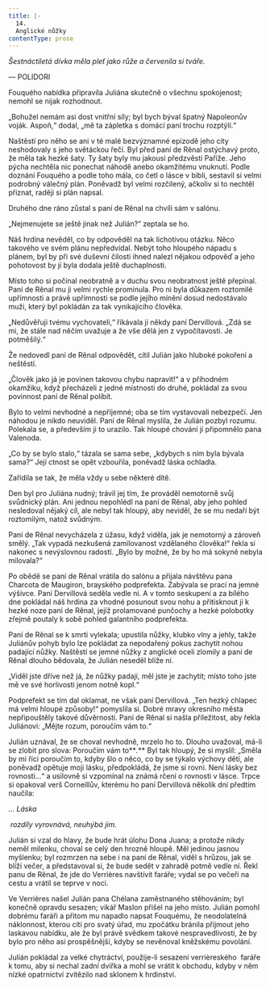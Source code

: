 ```yaml
---
title: |-
  14.
  Anglické nůžky
contentType: prose
---
```


_Šestnáctiletá dívka měla pleť jako růže a červenila si tváře._

— POLIDORI

Fouquého nabídka připravila Juliána skutečně o všechnu spokojenost; nemohl se nijak rozhodnout.

„Bohužel nemám asi dost vnitřní síly; byl bych býval špatný Napoleonův voják. Aspoň,“ dodal, „mě ta zápletka s domácí paní trochu rozptýlí.“

Naštěstí pro něho se ani v té malé bezvýznamné epizodě jeho city neshodovaly s jeho světáckou řečí. Byl před paní de Rênal ostýchavý proto, že měla tak hezké šaty. Ty šaty byly mu jakousi předzvěstí Paříže. Jeho pýcha nechtěla nic ponechat náhodě anebo okamžitému vnuknutí. Podle doznání Fouquého a podle toho mála, co četl o lásce v bibli, sestavil si velmi podrobný válečný plán. Poněvadž byl velmi rozčilený, ačkoliv si to nechtěl přiznat, raději si plán napsal.

Druhého dne ráno zůstal s paní de Rênal na chvíli sám v salónu.

„Nejmenujete se ještě jinak než Julián?“ zeptala se ho.

Náš hrdina nevěděl, co by odpověděl na tak lichotivou otázku. Něco takového ve svém plánu nepředvídal. Nebýt toho hloupého nápadu s plánem, byl by při své duševní čilosti ihned nalezl nějakou odpověď a jeho pohotovost by jí byla dodala ještě duchaplnosti.

Místo toho si počínal neobratně a v duchu svou neobratnost ještě přepínal. Paní de Rênal mu ji velmi rychle prominula. Pro ni byla důkazem roztomilé upřímnosti a právě upřímnosti se podle jejího mínění dosud nedostávalo muži, který byl pokládán za tak vynikajícího člověka.

„Nedůvěřuji tvému vychovateli,“ říkávala jí někdy paní Dervillová. „Zdá se mi, že stále nad něčím uvažuje a že vše dělá jen z vypočítavosti. Je potměšilý.“

Že nedovedl paní de Rênal odpovědět, cítil Julián jako hluboké pokoření a neštěstí.

„Člověk jako já je povinen takovou chybu napravit!“ a v příhodném okamžiku, když přecházeli z jedné místnosti do druhé, pokládal za svou povinnost paní de Rênal políbit.

Bylo to velmi nevhodné a nepříjemné; oba se tím vystavovali nebezpečí. Jen náhodou je nikdo neuviděl. Paní de Rênal myslila, že Julián pozbyl rozumu. Polekala se, a především ji to urazilo. Tak hloupé chování jí připomnělo pana Valenoda.

„Co by se bylo stalo,“ tázala se sama sebe, „kdybych s ním byla bývala sama?“ Její ctnost se opět vzbouřila, poněvadž láska ochladla.

Zařídila se tak, že měla vždy u sebe některé dítě.

Den byl pro Juliána nudný; trávil jej tím, že prováděl nemotorně svůj svůdnický plán. Ani jednou nepohlédl na paní de Rênal, aby jeho pohled nesledoval nějaký cíl, ale nebyl tak hloupý, aby neviděl, že se mu nedaří být roztomilým, natož svůdným.

Paní de Rênal nevycházela z úžasu, když viděla, jak je nemotorný a zároveň smělý. „Tak vypadá nezkušená zamilovanost vzdělaného člověka!“ řekla si nakonec s nevýslovnou radostí. „Bylo by možné, že by ho má sokyně nebyla milovala?“

Po obědě se paní de Rênal vrátila do salónu a přijala návštěvu pana Charcota de Maugiron, brayského podprefekta. Zabývala se prací na jemné výšivce. Paní Dervillová seděla vedle ní. A v tomto seskupení a za bílého dne pokládal náš hrdina za vhodné posunout svou nohu a přitisknout ji k hezké noze paní de Rênal, jejíž prolamované punčochy a hezké polobotky zřejmě poutaly k sobě pohled galantního podprefekta.

Paní de Rênal se k smrti vylekala; upustila nůžky, klubko vlny a jehly, takže Juliánův pohyb bylo lze pokládat za nepodařený pokus zachytit nohou padající nůžky. Naštěstí se jemné nůžky z anglické oceli zlomily a paní de Rênal dlouho bědovala, že Julián neseděl blíže ní.

„Viděl jste dříve než já, že nůžky padají, měl jste je zachytit; místo toho jste mě ve své horlivosti jenom notně kopl.“

Podprefekt se tím dal oklamat, ne však paní Dervillová. „Ten hezký chlapec má velmi hloupé způsoby!“ pomyslila si. Dobré mravy okresního města nepřipouštěly takové důvěrnosti. Paní de Rênal si našla příležitost, aby řekla Juliánovi: „Mějte rozum, poroučím vám to.“

Julián uznával, že se choval nevhodně, mrzelo ho to. Dlouho uvažoval, má-li se zlobit pro slova: Poroučím vám to**_._** Byl tak hloupý, že si myslil: „Směla by mi říci poroučím to, kdyby šlo o něco, co by se týkalo výchovy dětí, ale poněvadž opětuje moji lásku, předpokládá, že jsme si rovni. Není lásky bez rovnosti…“ a usilovně si vzpomínal na známá rčení o rovnosti v lásce. Trpce si opakoval verš Corneillův, kterému ho paní Dervillová několik dní předtím naučila:

_… Láska_

 _rozdíly vyrovnává, neuhýbá jim._

Julián si vzal do hlavy, že bude hrát úlohu Dona Juana; a protože nikdy neměl milenku, choval se celý den hrozně hloupě. Měl jedinou jasnou myšlenku; byl rozmrzen na sebe i na paní de Rênal, viděl s hrůzou, jak se blíží večer, a představoval si, že bude sedět v zahradě potmě vedle ní. Řekl panu de Rênal, že jde do Verrières navštívit faráře; vydal se po večeři na cestu a vrátil se teprve v noci.

Ve Verrières našel Julián pana Chélana zaměstnaného stěhováním; byl konečně opravdu sesazen; vikář Maslon přišel na jeho místo. Julián pomohl dobrému faráři a přitom mu napadlo napsat Fouquému, že neodolatelná náklonnost, kterou cítí pro svatý úřad, mu zpočátku bránila přijmout jeho laskavou nabídku, ale že byl právě svědkem takové nespravedlivosti, že by bylo pro něho asi prospěšnější, kdyby se nevěnoval kněžskému povolání.

Julián pokládal za velké chytráctví, použije-li sesazení verrièreského  faráře k tomu, aby si nechal zadní dvířka a mohl se vrátit k obchodu, kdyby v něm nízké opatrnictví zvítězilo nad sklonem k hrdinství.
